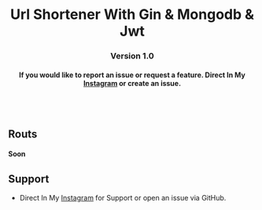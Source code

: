 <p align="center">
  <h1 align="center">
      Url Shortener With Gin & Mongodb & Jwt
  </h1>
  <h3 align="center">
     Version 1.0
  </h3>
  <h4 align="center">
      If you would like to report an issue or request a feature. Direct In My <a href="https://instagram.com/nima._.ism">Instagram</a> or create an issue.
  </h4>
</p>

<br/>
<br/>


## Routs

#### Soon

## Support
* Direct In My [Instagram](https://instagram.com/nima._.ism) for Support or open an issue via GitHub.
